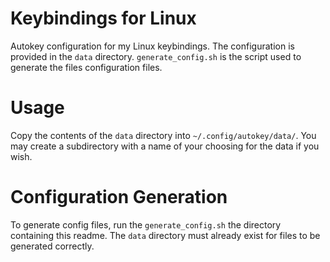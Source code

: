 # Keybindings for Linux
Autokey configuration for my Linux keybindings. The configuration is provided in the `data` directory. `generate_config.sh` is the script used to generate the files configuration files.

# Usage
Copy the contents of the `data` directory into `~/.config/autokey/data/`. You may create a subdirectory with a name of your choosing for the data if you wish.

# Configuration Generation
To generate config files, run the `generate_config.sh` the directory containing this readme. The `data` directory must already exist for files to be generated correctly.